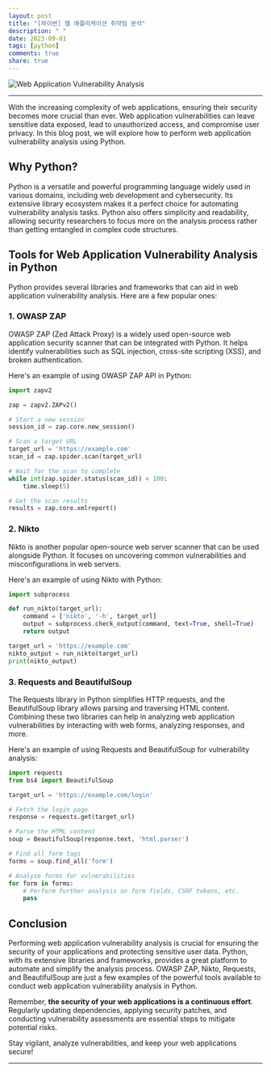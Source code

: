 ```yaml
---
layout: post
title: "[파이썬] 웹 애플리케이션 취약점 분석"
description: " "
date: 2023-09-01
tags: [python]
comments: true
share: true
---
```


![Web Application Vulnerability Analysis](https://example.com/images/vulnerability-analysis.jpg)

---

With the increasing complexity of web applications, ensuring their security becomes more crucial than ever. Web application vulnerabilities can leave sensitive data exposed, lead to unauthorized access, and compromise user privacy. In this blog post, we will explore how to perform web application vulnerability analysis using Python.

## Why Python?

Python is a versatile and powerful programming language widely used in various domains, including web development and cybersecurity. Its extensive library ecosystem makes it a perfect choice for automating vulnerability analysis tasks. Python also offers simplicity and readability, allowing security researchers to focus more on the analysis process rather than getting entangled in complex code structures.

## Tools for Web Application Vulnerability Analysis in Python

Python provides several libraries and frameworks that can aid in web application vulnerability analysis. Here are a few popular ones:

### 1. **OWASP ZAP**

OWASP ZAP (Zed Attack Proxy) is a widely used open-source web application security scanner that can be integrated with Python. It helps identify vulnerabilities such as SQL injection, cross-site scripting (XSS), and broken authentication.

Here's an example of using OWASP ZAP API in Python:

```python
import zapv2

zap = zapv2.ZAPv2()

# Start a new session
session_id = zap.core.new_session()

# Scan a target URL
target_url = 'https://example.com'
scan_id = zap.spider.scan(target_url)

# Wait for the scan to complete
while int(zap.spider.status(scan_id)) < 100:
    time.sleep(5)

# Get the scan results
results = zap.core.xmlreport()
```

### 2. **Nikto**

Nikto is another popular open-source web server scanner that can be used alongside Python. It focuses on uncovering common vulnerabilities and misconfigurations in web servers.

Here's an example of using Nikto with Python:

```python
import subprocess

def run_nikto(target_url):
    command = ['nikto', '-h', target_url]
    output = subprocess.check_output(command, text=True, shell=True)
    return output

target_url = 'https://example.com'
nikto_output = run_nikto(target_url)
print(nikto_output)
```

### 3. **Requests and BeautifulSoup**

The Requests library in Python simplifies HTTP requests, and the BeautifulSoup library allows parsing and traversing HTML content. Combining these two libraries can help in analyzing web application vulnerabilities by interacting with web forms, analyzing responses, and more.

Here's an example of using Requests and BeautifulSoup for vulnerability analysis:

```python
import requests
from bs4 import BeautifulSoup

target_url = 'https://example.com/login'

# Fetch the login page
response = requests.get(target_url)

# Parse the HTML content
soup = BeautifulSoup(response.text, 'html.parser')

# Find all form tags
forms = soup.find_all('form')

# Analyze forms for vulnerabilities
for form in forms:
    # Perform further analysis on form fields, CSRF tokens, etc.
    pass
```

## Conclusion

Performing web application vulnerability analysis is crucial for ensuring the security of your applications and protecting sensitive user data. Python, with its extensive libraries and frameworks, provides a great platform to automate and simplify the analysis process. OWASP ZAP, Nikto, Requests, and BeautifulSoup are just a few examples of the powerful tools available to conduct web application vulnerability analysis in Python.

Remember, **the security of your web applications is a continuous effort**. Regularly updating dependencies, applying security patches, and conducting vulnerability assessments are essential steps to mitigate potential risks.

Stay vigilant, analyze vulnerabilities, and keep your web applications secure!

---